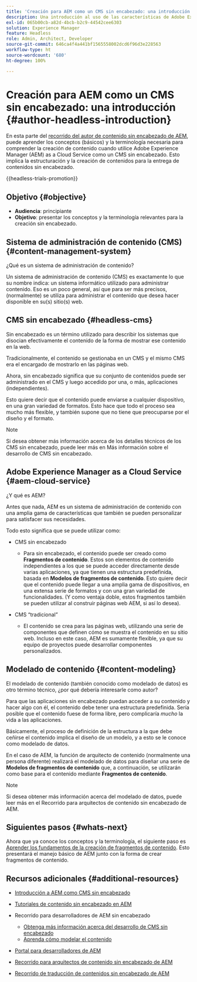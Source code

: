 ```yaml
---
title: 'Creación para AEM como un CMS sin encabezado: una introducción'
description: Una introducción al uso de las características de Adobe Experience Manager as a Cloud Service como un CMS sin encabezado para crear contenido para su proyecto.
exl-id: 065b00cb-a82d-4bcb-b2c9-44542cee6303
solution: Experience Manager
feature: Headless
role: Admin, Architect, Developer
source-git-commit: 646ca4f4a441bf1565558002dcd6f96d3e228563
workflow-type: ht
source-wordcount: '680'
ht-degree: 100%

---
```


# Creación para AEM como un CMS sin encabezado: una introducción {#author-headless-introduction}

En esta parte del [recorrido del autor de contenido sin encabezado de AEM](overview.md), puede aprender los conceptos (básicos) y la terminología necesaria para comprender la creación de contenido cuando utilice Adobe Experience Manager (AEM) as a Cloud Service como un CMS sin encabezado. Esto implica la estructuración y la creación de contenidos para la entrega de contenidos sin encabezado.

{{headless-trials-promotion}}

## Objetivo {#objective}

* **Audiencia**: principiante
* **Objetivo**: presentar los conceptos y la terminología relevantes para la creación sin encabezado.

## Sistema de administración de contenido (CMS) {#content-management-system}

¿Qué es un sistema de administración de contenido?

Un sistema de administración de contenido (CMS) es exactamente lo que su nombre indica: un sistema informático utilizado para administrar contenido. Eso es un poco general, así que para ser más precisos, (normalmente) se utiliza para administrar el contenido que desea hacer disponible en su(s) sitio(s) web.

## CMS sin encabezado {#headless-cms}

Sin encabezado es un término utilizado para describir los sistemas que disocian efectivamente el contenido de la forma de mostrar ese contenido en la web.

Tradicionalmente, el contenido se gestionaba en un CMS y el mismo CMS era el encargado de mostrarlo en las páginas web.

Ahora, sin encabezado significa que su conjunto de contenidos puede ser administrado en el CMS y luego accedido por una, o más, aplicaciones (independientes).

Esto quiere decir que el contenido puede enviarse a cualquier dispositivo, en una gran variedad de formatos. Esto hace que todo el proceso sea mucho más flexible, y también supone que no tiene que preocuparse por el diseño y el formato.

>[!NOTE]
>
>Si desea obtener más información acerca de los detalles técnicos de los CMS sin encabezado, puede leer más en Más información sobre el desarrollo de CMS sin encabezado.

## Adobe Experience Manager as a Cloud Service {#aem-cloud-service}

¿Y qué es AEM?

Antes que nada, AEM es un sistema de administración de contenido con una amplia gama de características que también se pueden personalizar para satisfacer sus necesidades.

Todo esto significa que se puede utilizar como:

* CMS sin encabezado
   * Para sin encabezado, el contenido puede ser creado como **Fragmentos de contenido**.
Estos son elementos de contenido independientes a los que se puede acceder directamente desde varias aplicaciones, ya que tienen una estructura predefinida, basada en **Modelos de fragmentos de contenido**.
Esto quiere decir que el contenido puede llegar a una amplia gama de dispositivos, en una extensa serie de formatos y con una gran variedad de funcionalidades.
(Y como ventaja doble, estos fragmentos también se pueden utilizar al construir páginas web AEM, si así lo desea).

* CMS “tradicional”
   * El contenido se crea para las páginas web, utilizando una serie de componentes que definen cómo se muestra el contenido en su sitio web. Incluso en este caso, AEM es sumamente flexible, ya que su equipo de proyectos puede desarrollar componentes personalizados.

## Modelado de contenido {#content-modeling}

El modelado de contenido (también conocido como modelado de datos) es otro término técnico, ¿por qué debería interesarle como autor?

Para que las aplicaciones sin encabezado puedan acceder a su contenido y hacer algo con él, el contenido debe tener una estructura predefinida. Sería posible que el contenido fuese de forma libre, pero complicaría *mucho* la vida a las aplicaciones.

Básicamente, el proceso de definición de la estructura a la que debe ceñirse el contenido implica el diseño de un modelo, y a esto se le conoce como modelado de datos.

En el caso de AEM, la función de arquitecto de contenido (normalmente una persona diferente) realizará el modelado de datos para diseñar una serie de **Modelos de fragmentos de contenido** que, a continuación, se utilizarán como base para el contenido mediante **Fragmentos de contenido**.

>[!NOTE]
>
>Si desea obtener más información acerca del modelado de datos, puede leer más en el Recorrido para arquitectos de contenido sin encabezado de AEM.

## Siguientes pasos {#whats-next}

Ahora que ya conoce los conceptos y la terminología, el siguiente paso es [Aprender los fundamentos de la creación de fragmentos de contenido](basics.md). Esto presentará el manejo básico de AEM junto con la forma de crear fragmentos de contenido.

## Recursos adicionales {#additional-resources}

* [Introducción a AEM como CMS sin encabezado](/help/headless/introduction.md)

* [Tutoriales de contenido sin encabezado en AEM](https://experienceleague.adobe.com/docs/experience-manager-learn/getting-started-with-aem-headless/overview.html?lang=es)

* Recorrido para desarrolladores de AEM sin encabezado
   * [Obtenga más información acerca del desarrollo de CMS sin encabezado](/help/journey-headless/developer/learn-about.md)
   * [Aprenda cómo modelar el contenido](/help/journey-headless/developer/model-your-content.md)

* [Portal para desarrolladores de AEM](https://experienceleague.adobe.com/landing/experience-manager/headless/developer.html?lang=es)

* [Recorrido para arquitectos de contenido sin encabezado de AEM](/help/journey-headless/architect/overview.md)

* [Recorrido de traducción de contenidos sin encabezado de AEM](/help/journey-headless/translation/overview.md)
